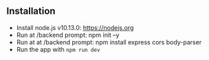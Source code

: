 ## Installation

* Install node.js v10.13.0: https://nodejs.org​
* Run at /backend prompt: npm init –y
* Run at at /backend prompt: npm install express cors body-parser
* Run the app with `npm run dev`
